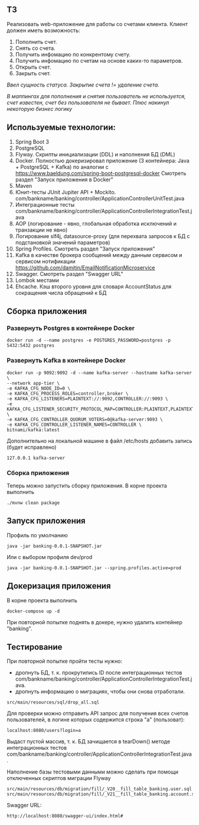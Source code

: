 ## ТЗ
Реализовать web-приложение для работы со счетами клиента. Клиент должен иметь возможность:

1. Пополнить счет.
2. Снять со счета.
3. Получить инфомацию по конкрентому счету.
4. Получить инфомацию по счетам на основе каких-то параметров.
5. Открыть счет.
6. Закрыть счет.

_Ввел сущность статуса. Закрытие счета != удаление счета._

_В маппингах для пополнения и снятия пользователь не используется, счет известен, счет без пользователя не бывает._
_Плюс накинул некоторую бизнес логику_


## Используемые технологии:
1. Spring Boot 3
2. PostgreSQL
3. Flyway. Скрипты инициализации (DDL) и наполнения БД (DML)
4. Docker. Полностью докеризировал приложение (3 контейнера: Java + PostgreSQL + Kafka) по аналогии с https://www.baeldung.com/spring-boot-postgresql-docker
Смотреть раздел "Запуск приложения в Docker"
5. Maven
6. Юнит-тесты JUnit Jupiter API + Mockito. com/bankname/banking/controller/ApplicationControllerUnitTest.java
7. Интеграционные тесты com/bankname/banking/controller/ApplicationControllerIntegrationTest.java
8. AOP (логирование - явно, глобальная обработка исключений и транзакции не явно)
9. Логирование slf4j, datasource-proxy (для перехвата запросов к БД с подстановкой значений параметров)
10. Spring Profiles. Смотреть раздел "Запуск приложения"
11. Kafka в качестве брокера сообщений между данным сервисом и сервисом нотификации https://github.com/damitin/EmailNotificationMicroservice
12. Swagger. Смотреть раздел "Swagger URL"
13. Lombok местами
14. Ehcache. Кэш второго уровня для словаря AccountStatus для сокращения числа обращений к БД


## Сборка приложения

### Развернуть Postgres в контейнере Docker
```
docker run -d --name postgres -e POSTGRES_PASSWORD=postgres -p 5432:5432 postgres
```
### Развернуть Kafka в контейнере Docker
```
docker run -p 9092:9092 -d --name kafka-server --hostname kafka-server \
--network app-tier \
-e KAFKA_CFG_NODE_ID=0 \
-e KAFKA_CFG_PROCESS_ROLES=controller,broker \
-e KAFKA_CFG_LISTENERS=PLAINTEXT://:9092,CONTROLLER://:9093 \
-e KAFKA_CFG_LISTENER_SECURITY_PROTOCOL_MAP=CONTROLLER:PLAINTEXT,PLAINTEXT:PLAINTEXT \
-e KAFKA_CFG_CONTROLLER_QUORUM_VOTERS=0@kafka-server:9093 \
-e KAFKA_CFG_CONTROLLER_LISTENER_NAMES=CONTROLLER \
bitnami/kafka:latest
```
Дополнительно на локальной машине в файл /etc/hosts добавить запись (будет исправлено)
```
127.0.0.1 kafka-server
```
### Сборка приложения
Теперь можно запустить сборку приложения. В корне проекта выполнить
```
./mvnw clean package
```
## Запуск приложения
Профиль по умолчанию
```
java -jar banking-0.0.1-SNAPSHOT.jar
```
Или с выбором профиля dev/prod
```
java -jar banking-0.0.1-SNAPSHOT.jar --spring.profiles.active=prod
```

## Докеризация приложения
В корне проекта выполнить
```
docker-compose up -d
```
При повторной попытке поднять в докере, нужно удалить контейнер "banking".

## Тестирование
При повторной попытке пройти тесты нужно:
- дропнуть БД, т. к. прокрутились ID после интеграционных тестов com/bankname/banking/controller/ApplicationControllerIntegrationTest.java.
- дропнуть информацию о миграциях, чтобы они снова отработали.
```
src/main/resources/sql/drop_all.sql
```
Для проверки можно отправить API запрос для получения всех счетов пользователей, в логине которых содержится строка "a" (пользоват):
```
localhost:8080/users?login=a
```
Выдаст пустой массив, т. к. БД зачищается в tearDown() методе интеграционных тестов com/bankname/banking/controller/ApplicationControllerIntegrationTest.java.

Наполнение базы тестовыми данными можно сделать при помощи отключенных скриптов миграции Flyway

```
src/main/resources/db/migration/fill/_V20__fill_table_banking.user.sql
src/main/resources/db/migration/fill/_V21__fill_table_banking.account.sql
```

Swagger URL:
```
http://localhost:8080/swagger-ui/index.html#
```